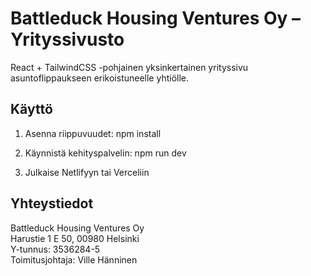 # Battleduck Housing Ventures Oy – Yrityssivusto

React + TailwindCSS -pohjainen yksinkertainen yrityssivu asuntoflippaukseen erikoistuneelle yhtiölle.

## Käyttö

1. Asenna riippuvuudet:
   npm install

2. Käynnistä kehityspalvelin:
   npm run dev

3. Julkaise Netlifyyn tai Verceliin

## Yhteystiedot

Battleduck Housing Ventures Oy  
Harustie 1 E 50, 00980 Helsinki  
Y-tunnus: 3536284-5  
Toimitusjohtaja: Ville Hänninen

